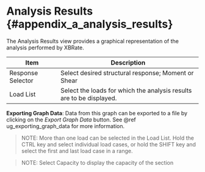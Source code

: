 Analysis Results {#appendix_a_analysis_results}
============
The Analysis Results view provides a graphical representation of the analysis performed by XBRate.

Item | Description
----|-----
Response Selector | Select desired structural response; Moment or Shear
Load List | Select the loads for which the analysis results are to be displayed.

**Exporting Graph Data**: Data from this graph can be exported to a file by clicking on the *Export Graph Data* button. See @ref ug_exporting_graph_data for more information.

> NOTE: More than one load can be selected in the Load List. Hold the CTRL key and select individual load cases, or hold the SHIFT key and select the first and last load case in a range.

> NOTE: Select Capacity to display the capacity of the section
